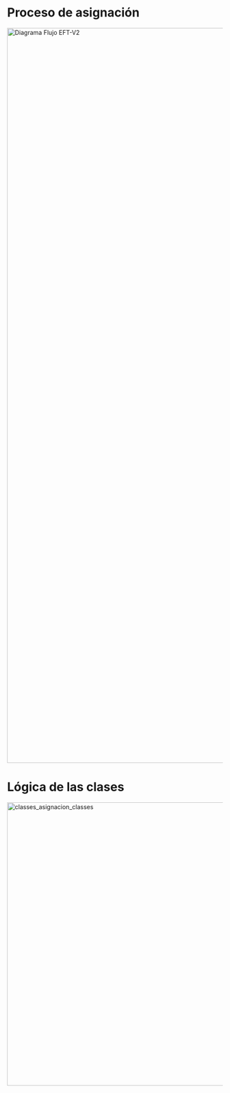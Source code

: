 # Proceso de asignación 

<img width="2894" height="1715" alt="Diagrama Flujo EFT-V2" src="https://github.com/user-attachments/assets/e3044e2e-d60b-4999-913b-459d20a5d22c" />

# Lógica de las clases
<img width="882" height="661" alt="classes_asignacion_classes" src="https://github.com/user-attachments/assets/d6c889df-3621-433e-aaab-6d810b65f894" />
